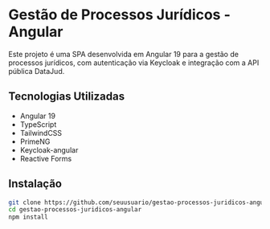 # Gestão de Processos Jurídicos - Angular

Este projeto é uma SPA desenvolvida em Angular 19 para a gestão de processos jurídicos, com autenticação via Keycloak e integração com a API pública DataJud.

## Tecnologias Utilizadas

- Angular 19
- TypeScript
- TailwindCSS
- PrimeNG
- Keycloak-angular
- Reactive Forms

## Instalação

```bash
git clone https://github.com/seuusuario/gestao-processos-juridicos-angular.git
cd gestao-processos-juridicos-angular
npm install
